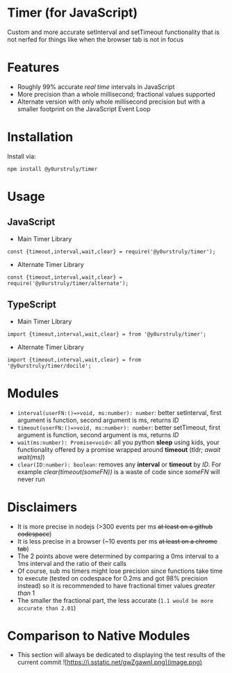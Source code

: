 # Timer (for JavaScript)
Custom and more accurate setInterval and setTimeout functionality that is not nerfed for things like when the browser tab is not in focus

# Features
- Roughly 99% accurate _real time_ intervals in JavaScript
- More precision than a whole millisecond; fractional values supported
- Alternate version with only whole millisecond precision but with a smaller footprint on the JavaScript Event Loop

# Installation
Install via:
```
npm install @y0urstruly/timer
```


# Usage
## JavaScript
- Main Timer Library
```
const {timeout,interval,wait,clear} = require('@y0urstruly/timer');
```
- Alternate Timer Library
```
const {timeout,interval,wait,clear} = require('@y0urstruly/timer/alternate');
```

## TypeScript
- Main Timer Library
```
import {timeout,interval,wait,clear} = from '@y0urstruly/timer';
```
- Alternate Timer Library
```
import {timeout,interval,wait,clear} = from '@y0urstruly/timer/docile';
```


# Modules
- `interval(userFN:()=>void, ms:number): number`: better setInterval, first argument is function, second argument is ms, returns _ID_
- `timeout(userFN:()=>void, ms:number): number`: better setTimeout, first argument is function, second argument is ms, returns _ID_
- `wait(ms:number): Promise<void>`: all you python **sleep** using kids, your functionality offered by a promise wrapped around **timeout** (tldr; _await wait(ms)_)
- `clear(ID:number): boolean`: removes any **interval** or **timeout** by _ID_. For example _clear(timeout(someFN))_ is a waste of code since _someFN_ will never run

# Disclaimers
- It is more precise in nodejs (>300 events per ms ~~at least on a github codespace~~)
- It is less precise in a browser (~10 events per ms ~~at least on a chrome tab~~)
- The 2 points above were determined by comparing a 0ms interval to a 1ms interval and the ratio of their calls
- Of course, sub ms timers might lose precision since functions take time to execute (tested on codespace for 0.2ms and got 98% precision instead) so it is recommended to have fractional timer values _greater than_ 1
- The smaller the fractional part, the less accurate (`1.1 would be more accurate than 2.01`)

# Comparison to Native Modules
- This section will always be dedicated to displaying the test results of the current commit
![https://i.sstatic.net/gwZgawnI.png](image.png)